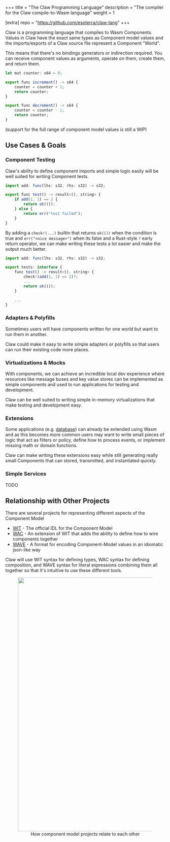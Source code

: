 +++
title = "The Claw Programming Language"
description = "The compiler for the Claw compile-to-Wasm language"
weight = 1

[extra]
repo = "https://github.com/esoterra/claw-lang"
+++

Claw is a programming language that compiles to Wasm Components.
Values in Claw have the exact same types as Component model values and the imports/exports of a Claw source file represent a Component "World".

This means that there's no bindings generators or indirection required.
You can receive component values as arguments, operate on them, create them, and return them.

```js
let mut counter: s64 = 0;

export func increment() -> s64 {
    counter = counter + 1;
    return counter;
}

export func decrement() -> s64 {
    counter = counter - 1;
    return counter;
}
```

(support for the full range of component model values is still a WIP)

## Use Cases & Goals

### Component Testing

Claw's ability to define component imports and simple logic easily will be well suited for writing Component tests.

```js
import add: func(lhs: s32, rhs: s32) -> s32;

export func test() -> result<(), string> {
    if add(1, 1) == 2 {
        return ok(());
    } else {
        return err("test failed");
    }
}
```

By adding a `check!(...)` builtin that returns `ok(())` when the condition is true and `err("<nice message>")` when its false
and a Rust-style `?` early return operator, we can make writing these tests a lot easier and make the output much better.

```js
import add: func(lhs: s32, rhs: s32) -> s32;

export tests: interface {
    func test() -> result<(), string> {
        check!(add(1, 1) == 2)?;
        ...
        return ok(());
    }

    ...
}
```

### Adapters & Polyfills

Sometimes users will have components written for one world but want to run them in another.

Claw could make it easy to write simple adapters or polyfills so that users can run their existing code more places.

### Virtualizations & Mocks

With components, we can achieve an incredible local dev experience where resources like message buses and key value stores
can be implemented as simple components and used to run applications for testing and development.

Claw can be well suited to writing simple in-memory virtualizations that make testing and development easy.

### Extensions

Some applications (e.g. [database](https://docs.singlestore.com/cloud/reference/code-engine-powered-by-wasm/create-wasm-udfs/))
can already be extended using Wasm and as this becomes more common users may want to write small pieces of logic that act as filters or policy,
define how to process events, or implement missing math or domain functions.

Claw can make writing these extensions easy while still generating really small Components that can stored, transmitted, and instantiated quickly.

### Simple Services

TODO

## Relationship with Other Projects

There are several projects for representing different aspects of the Component Model

* [WIT](https://github.com/WebAssembly/component-model/blob/main/design/mvp/WIT.md) - The official IDL for the Component Model
* [WAC](https://github.com/peterhuene/wac/) - An extension of WIT that adds the ability to define how to wire components together
* [WAVE](https://github.com/lann/wave) - A format for encoding Component-Model values in an idiomatic json-like way

Claw will use WIT syntax for defining types, WAC syntax for defining composition, and WAVE syntax for literal expressions
combining them all together so that it's intuitive to use these different tools.


<figure style="display: flex; flex-direction:column; align-items: center">
<img src="https://github.com/esoterra/claw-lang/assets/3458116/de0673f1-7b92-48c6-b1c3-e52479797778" width=800/>
    <figcaption>How component model projects relate to each other</figcaption>
</figure>

